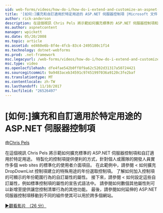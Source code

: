 ```yaml
---
uid: web-forms/videos/how-do-i/how-do-i-extend-and-customize-an-aspnet-server-control-for-a-specific-purpose
title: '[如何:]擴充和自訂適用於特定用途的 ASP.NET 伺服器控制項 |Microsoft 文件'
author: rick-anderson
description: 在這個視訊 Chris Pels 將示範如何擴充標準的 ASP.NET 伺服器控制項和自訂適用於特定用途。 特製化的控制項提供 c...
ms.author: aspnetcontent
manager: wpickett
ms.date: 05/20/2008
ms.topic: article
ms.assetid: ed460e6b-8f4e-4fcb-83c4-2495180c1f14
ms.technology: dotnet-webforms
ms.prod: .net-framework
msc.legacyurl: /web-forms/videos/how-do-i/how-do-i-extend-and-customize-an-aspnet-server-control-for-a-specific-purpose
msc.type: video
ms.openlocfilehash: dfe4fae542b0ff8f9a62c5202d31317a50724421
ms.sourcegitcommit: 9a9483aceb34591c97451997036a9120c3fe2baf
ms.translationtype: MT
ms.contentlocale: zh-TW
ms.lasthandoff: 11/10/2017
ms.locfileid: "26526497"
---
```

<a name="how-do-i-extend-and-customize-an-aspnet-server-control-for-a-specific-purpose"></a>[如何:]擴充和自訂適用於特定用途的 ASP.NET 伺服器控制項
====================
由[Chris Pels](https://twitter.com/chrispels)

在這個視訊 Chris Pels 將示範如何擴充標準的 ASP.NET 伺服器控制項和自訂適用於特定用途。 特製化的控制項提供便利的方式，針對個人或團隊的開發人員實作多個 web sites 的標準化的使用者介面項目。 在此範例中，請參閱 < 如何擴充 DropDownList 控制項建立的特殊用途的年份選取控制項。 了解如何加入控制項的可顯示的年份範圍行為的自訂屬性的屬性。 接下來，請參閱 < 如何設定這些自訂屬性，例如標準控制項的屬性的宣告式語法中。 請參閱如何數個其他屬性則可以新增至提供讓您控制清單行為的其他功能。 最後，請參閱如何延伸的 ASP.NET 伺服器控制項移動到不同的組件使其可以用於跨多個網站。

[&#9654;觀看影片 （26 分）](https://channel9.msdn.com/Blogs/ASP-NET-Site-Videos/how-do-i-extend-and-customize-an-aspnet-server-control-for-a-specific-purpose)
